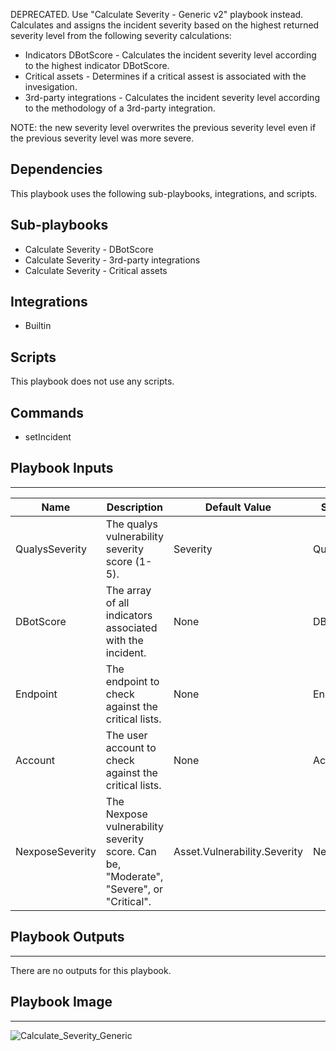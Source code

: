 DEPRECATED. Use "Calculate Severity - Generic v2" playbook instead. Calculates and assigns the incident severity based on the highest returned severity level from the following severity calculations:

* Indicators DBotScore - Calculates the incident severity level according to the highest indicator DBotScore.
* Critical assets - Determines if a critical assest is associated with the invesigation.
* 3rd-party integrations - Calculates the incident severity level according to the methodology of a 3rd-party integration.

NOTE: the new severity level overwrites the previous severity level even if the previous severity level was more severe.

## Dependencies
This playbook uses the following sub-playbooks, integrations, and scripts.

## Sub-playbooks
* Calculate Severity - DBotScore
* Calculate Severity - 3rd-party integrations
* Calculate Severity - Critical assets

## Integrations
* Builtin

## Scripts
This playbook does not use any scripts.

## Commands
* setIncident

## Playbook Inputs
---

| **Name** | **Description** | **Default Value** | **Source** | **Required** |
| --- | --- | --- | --- | --- |
| QualysSeverity | The qualys vulnerability severity score (1-5). | Severity | Qualys | Optional |
| DBotScore | The array of all indicators associated with the incident.  | None | DBotScore | Optional |
| Endpoint | The endpoint to check against the critical lists. | None | Endpoint | Optional |
| Account | The user account to check against the critical lists. | None | Account | Optional |
| NexposeSeverity | The Nexpose vulnerability severity score. Can be, "Moderate", "Severe", or "Critical". | Asset.Vulnerability.Severity | Nexpose | Optional |

## Playbook Outputs
---
There are no outputs for this playbook.

## Playbook Image
---
![Calculate_Severity_Generic](../../doc_files/Calculate_Severity_Generic.png)
